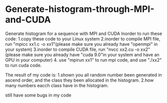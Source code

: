 # Generate-histogram-through-MPI-and-CUDA 
Generate histogram for a sequence with MPI and CUDA 
Inorder to run these code: 
1.copy these code to your Linux system 
2.inorder to compile MPI file, run "mpicc xx1.c -o xx1"(please make sure you already have "openmpi" in your system) 
3.inorder to compile CUDA file, run "nvcc xx2.cu -o xx2"(please make sure you already have "cuda 9.0"in your system and have an GPU in your computer) 
4. use "mpirun xx1" to run mpi code, and use "./xx2" to run cuda code. 

The result of my code is: 
1.shown you all random number been generated in ascend order, and the class they been allocated in the histogram. 
2.how many numbers eacch class have in the histogram. 

still have some bugs in my code
